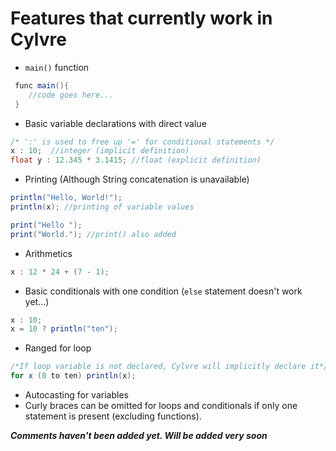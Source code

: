 # Features that currently work in Cylvre

- `main()` function
```java
 func main(){
    //code goes here...
 }
```

- Basic variable declarations with direct value
```java
/* ':' is used to free up '=' for conditional statements */
x : 10;  //integer (implicit definition) 
float y : 12.345 * 3.1415; //float (explicit definition) 
```

- Printing (Although String concatenation is unavailable)
```java
println("Hello, World!");
println(x); //printing of variable values

print("Hello ");
print("World."); //print() also added
```

- Arithmetics
```java
x : 12 * 24 + (7 - 1);
```

- Basic conditionals with one condition (`else` statement doesn't work yet...)
```java
x : 10;
x = 10 ? println("ten");
```

- Ranged for loop
```java
/*If loop variable is not declared, Cylvre will implicitly declare it*/
for x (0 to ten) println(x);
```

- Autocasting for variables
- Curly braces can be omitted for loops and conditionals if only one statement is present (excluding functions).

**_Comments haven't been added yet. Will be added very soon_**
